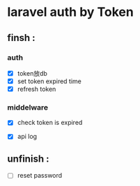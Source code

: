# laravel auth by Token

## finsh : 

### auth
- [x] token放db
- [x] set token expired time 
- [x] refresh token 

### middelware 

- [x] check token is expired
- [x] api log


## unfinish :

- [ ] reset password 


